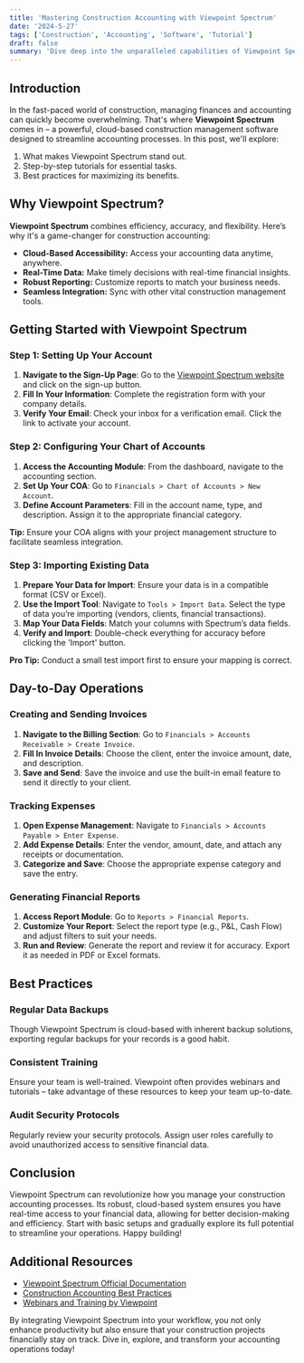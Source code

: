 ```yaml
---
title: 'Mastering Construction Accounting with Viewpoint Spectrum'
date: '2024-5-27'
tags: ['Construction', 'Accounting', 'Software', 'Tutorial']
draft: false
summary: 'Dive deep into the unparalleled capabilities of Viewpoint Spectrum as we explore its features, best practices, and step-by-step tutorials tailored for construction accounting.'
---
```


## Introduction

In the fast-paced world of construction, managing finances and accounting can quickly become overwhelming. That's where **Viewpoint Spectrum** comes in – a powerful, cloud-based construction management software designed to streamline accounting processes. In this post, we'll explore:

1. What makes Viewpoint Spectrum stand out.
2. Step-by-step tutorials for essential tasks.
3. Best practices for maximizing its benefits.

## Why Viewpoint Spectrum?

**Viewpoint Spectrum** combines efficiency, accuracy, and flexibility. Here’s why it's a game-changer for construction accounting:

- **Cloud-Based Accessibility:** Access your accounting data anytime, anywhere.
- **Real-Time Data:** Make timely decisions with real-time financial insights.
- **Robust Reporting:** Customize reports to match your business needs.
- **Seamless Integration:** Sync with other vital construction management tools.

## Getting Started with Viewpoint Spectrum

### Step 1: Setting Up Your Account

1. **Navigate to the Sign-Up Page**: Go to the [Viewpoint Spectrum website](https://viewpoint.com) and click on the sign-up button.
2. **Fill In Your Information**: Complete the registration form with your company details.
3. **Verify Your Email**: Check your inbox for a verification email. Click the link to activate your account.

### Step 2: Configuring Your Chart of Accounts

1. **Access the Accounting Module**: From the dashboard, navigate to the accounting section.
2. **Set Up Your COA**: Go to `Financials > Chart of Accounts > New Account`.
3. **Define Account Parameters**: Fill in the account name, type, and description. Assign it to the appropriate financial category.

**Tip:** Ensure your COA aligns with your project management structure to facilitate seamless integration.

### Step 3: Importing Existing Data

1. **Prepare Your Data for Import**: Ensure your data is in a compatible format (CSV or Excel).
2. **Use the Import Tool**: Navigate to `Tools > Import Data`. Select the type of data you’re importing (vendors, clients, financial transactions).
3. **Map Your Data Fields**: Match your columns with Spectrum’s data fields.
4. **Verify and Import**: Double-check everything for accuracy before clicking the 'Import' button.

**Pro Tip:** Conduct a small test import first to ensure your mapping is correct.

## Day-to-Day Operations

### Creating and Sending Invoices

1. **Navigate to the Billing Section**: Go to `Financials > Accounts Receivable > Create Invoice`.
2. **Fill In Invoice Details**: Choose the client, enter the invoice amount, date, and description.
3. **Save and Send**: Save the invoice and use the built-in email feature to send it directly to your client.

### Tracking Expenses

1. **Open Expense Management**: Navigate to `Financials > Accounts Payable > Enter Expense`.
2. **Add Expense Details**: Enter the vendor, amount, date, and attach any receipts or documentation.
3. **Categorize and Save**: Choose the appropriate expense category and save the entry.

### Generating Financial Reports

1. **Access Report Module**: Go to `Reports > Financial Reports`.
2. **Customize Your Report**: Select the report type (e.g., P&L, Cash Flow) and adjust filters to suit your needs.
3. **Run and Review**: Generate the report and review it for accuracy. Export it as needed in PDF or Excel formats.

## Best Practices

### Regular Data Backups

Though Viewpoint Spectrum is cloud-based with inherent backup solutions, exporting regular backups for your records is a good habit.

### Consistent Training

Ensure your team is well-trained. Viewpoint often provides webinars and tutorials – take advantage of these resources to keep your team up-to-date.

### Audit Security Protocols

Regularly review your security protocols. Assign user roles carefully to avoid unauthorized access to sensitive financial data.

## Conclusion

Viewpoint Spectrum can revolutionize how you manage your construction accounting processes. Its robust, cloud-based system ensures you have real-time access to your financial data, allowing for better decision-making and efficiency. Start with basic setups and gradually explore its full potential to streamline your operations. Happy building!

## Additional Resources

- [Viewpoint Spectrum Official Documentation](https://viewpoint.com/documentation)
- [Construction Accounting Best Practices](https://constructionaccounting.com/best-practices)
- [Webinars and Training by Viewpoint](https://viewpoint.com/webinars)

By integrating Viewpoint Spectrum into your workflow, you not only enhance productivity but also ensure that your construction projects financially stay on track. Dive in, explore, and transform your accounting operations today!